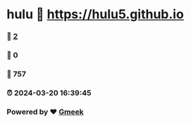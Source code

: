 # hulu :link: https://hulu5.github.io 
### :page_facing_up: [2](https://hulu5.github.io/tag.html) 
### :speech_balloon: 0 
### :hibiscus: 757 
### :alarm_clock: 2024-03-20 16:39:45 
### Powered by :heart: [Gmeek](https://github.com/Meekdai/Gmeek)
